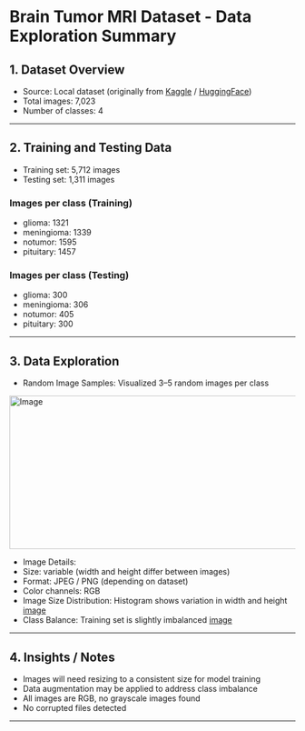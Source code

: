 # Brain Tumor MRI Dataset - Data Exploration Summary

## 1. Dataset Overview

- Source: Local dataset (originally from [Kaggle](https://www.kaggle.com/datasets/masoudnickparvar/brain-tumor-mri-dataset) / [HuggingFace](https://huggingface.co/datasets/Simezu/brain-tumour-MRI-scan?utm_source=chatgpt.com))
- Total images: 7,023
- Number of classes: 4

---

## 2. Training and Testing Data

- Training set: 5,712 images
- Testing set: 1,311 images

### Images per class (Training)

- glioma: 1321
- meningioma: 1339
- notumor: 1595
- pituitary: 1457

### Images per class (Testing)

- glioma: 300
- meningioma: 306
- notumor: 405
- pituitary: 300

---

## 3. Data Exploration

- Random Image Samples: Visualized 3–5 random images per class

<img width="794" height="270" alt="Image" src="https://github.com/user-attachments/assets/3700879d-6377-4b82-b444-a115edc8b0a3" />

- Image Details:
- Size: variable (width and height differ between images)
- Format: JPEG / PNG (depending on dataset)
- Color channels: RGB  
- Image Size Distribution: Histogram shows variation in width and height
[image](path)
- Class Balance: Training set is slightly imbalanced
[image](path)

---

## 4. Insights / Notes

- Images will need resizing to a consistent size for model training  
- Data augmentation may be applied to address class imbalance  
- All images are RGB, no grayscale images found  
- No corrupted files detected

---

